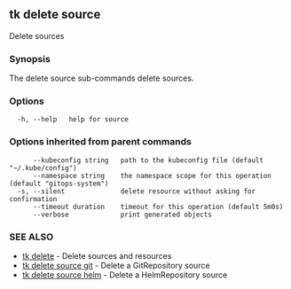 ## tk delete source

Delete sources

### Synopsis

The delete source sub-commands delete sources.

### Options

```
  -h, --help   help for source
```

### Options inherited from parent commands

```
      --kubeconfig string   path to the kubeconfig file (default "~/.kube/config")
      --namespace string    the namespace scope for this operation (default "gitops-system")
  -s, --silent              delete resource without asking for confirmation
      --timeout duration    timeout for this operation (default 5m0s)
      --verbose             print generated objects
```

### SEE ALSO

* [tk delete](tk_delete.md)	 - Delete sources and resources
* [tk delete source git](tk_delete_source_git.md)	 - Delete a GitRepository source
* [tk delete source helm](tk_delete_source_helm.md)	 - Delete a HelmRepository source

